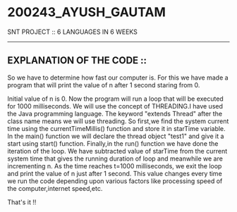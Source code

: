 # 200243_AYUSH_GAUTAM
SNT PROJECT :: 6 LANGUAGES IN 6 WEEKS
*********************************************************
EXPLANATION OF THE CODE ::
---------------------------------------------------------

So we have to determine how fast our computer is. For this we have made a program that will print the value of n after 1 second 
staring from 0.

Initial value of n is 0. Now the program will run a loop that will be executed for 1000 milliseconds.
We will use the concept of THREADING.I have used the Java programming language.
The keyword "extends Thread" after the class name means we will use threading.
So first,we find the system current time using the currentTimeMillis() function and store it in starTime variable.
In the main() function we will declare the thread object "test1" and give it a start using start() function.
Finally,in the run() function we have done the iteration of the loop. We have subtracted value of starTime from the
current system time that gives the running duration of loop and meanwhile we are incrementing n.
As the time reaches t=1000 milliseconds, we exit the loop and print the value of n just after 1 second.
This value changes every time we run the code depending upon various factors like processing speed of the computer,internet speed,etc.

That's it !!
